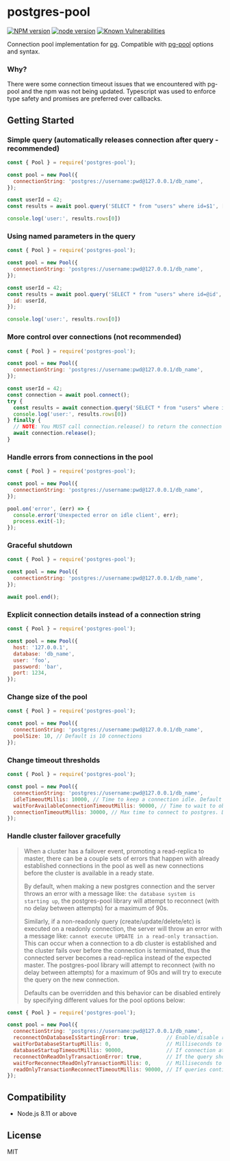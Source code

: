 # postgres-pool

[![NPM version](https://img.shields.io/npm/v/postgres-pool.svg?style=flat)](https://npmjs.org/package/postgres-pool)
[![node version](https://img.shields.io/node/v/postgres-pool.svg?style=flat)](https://nodejs.org)
[![Known Vulnerabilities](https://snyk.io/test/npm/postgres-pool/badge.svg)](https://snyk.io/test/npm/postgres-pool)

Connection pool implementation for [pg](https://node-postgres.com/). Compatible with [pg-pool](https://github.com/brianc/node-pg-pool) options and syntax.

### Why?

There were some connection timeout issues that we encountered with pg-pool and the npm was not being updated. Typescript was used to enforce type safety and promises are preferred over callbacks.

## Getting Started

### Simple query (automatically releases connection after query - recommended)

```js
const { Pool } = require('postgres-pool');

const pool = new Pool({
  connectionString: 'postgres://username:pwd@127.0.0.1/db_name',
});

const userId = 42;
const results = await pool.query('SELECT * from "users" where id=$1', [userId]);

console.log('user:', results.rows[0])
```

### Using named parameters in the query

```js
const { Pool } = require('postgres-pool');

const pool = new Pool({
  connectionString: 'postgres://username:pwd@127.0.0.1/db_name',
});

const userId = 42;
const results = await pool.query('SELECT * from "users" where id=@id', {
  id: userId,
});

console.log('user:', results.rows[0])
```

### More control over connections (not recommended)

```js
const { Pool } = require('postgres-pool');

const pool = new Pool({
  connectionString: 'postgres://username:pwd@127.0.0.1/db_name',
});

const userId = 42;
const connection = await pool.connect();
try {
  const results = await connection.query('SELECT * from "users" where id=$1', [userId]);
  console.log('user:', results.rows[0])
} finally {
  // NOTE: You MUST call connection.release() to return the connection back to the pool
  await connection.release();
}
```

### Handle errors from connections in the pool

```js
const { Pool } = require('postgres-pool');

const pool = new Pool({
  connectionString: 'postgres://username:pwd@127.0.0.1/db_name',
});

pool.on('error', (err) => {
  console.error('Unexpected error on idle client', err);
  process.exit(-1);
});
```

### Graceful shutdown

```js
const { Pool } = require('postgres-pool');

const pool = new Pool({
  connectionString: 'postgres://username:pwd@127.0.0.1/db_name',
});

await pool.end();
```

### Explicit connection details instead of a connection string

```js
const { Pool } = require('postgres-pool');

const pool = new Pool({
  host: '127.0.0.1',
  database: 'db_name',
  user: 'foo',
  password: 'bar',
  port: 1234,
});
```

### Change size of the pool

```js
const { Pool } = require('postgres-pool');

const pool = new Pool({
  connectionString: 'postgres://username:pwd@127.0.0.1/db_name',
  poolSize: 10, // Default is 10 connections
});
```

### Change timeout thresholds

```js
const { Pool } = require('postgres-pool');

const pool = new Pool({
  connectionString: 'postgres://username:pwd@127.0.0.1/db_name',
  idleTimeoutMillis: 10000, // Time to keep a connection idle. Default is 10s
  waitForAvailableConnectionTimeoutMillis: 90000, // Time to wait to obtain a connection from the pool. Default is 90s
  connectionTimeoutMillis: 30000, // Max time to connect to postgres. Default is 30s
});
```

### Handle cluster failover gracefully 

> When a cluster has a failover event, promoting a read-replica to master, there can be a couple sets of errors that
> happen with already established connections in the pool as well as new connections before
> the cluster is available in a ready state.
>
> By default, when making a new postgres connection and the server throws an error with a message like: 
> `the database system is starting up`, the postgres-pool library will attempt to reconnect 
> (with no delay between attempts) for a maximum of 90s.
>
> Similarly, if a non-readonly query (create/update/delete/etc) is executed on a readonly connection, the server  will
> throw an error with a message like: `cannot execute UPDATE in a read-only transaction`. This can occur when a 
> connection to a db cluster is established and the cluster fails over before the connection is terminated, thus the 
> connected server becomes a read-replica instead of the expected master.
> The postgres-pool library will attempt to reconnect (with no delay between attempts) for a maximum of 90s and will
> try to execute the query on the new connection.
>
> Defaults can be overridden and this behavior can be disabled entirely by specifying different values for the 
> pool options below: 

```js
const { Pool } = require('postgres-pool');

const pool = new Pool({
  connectionString: 'postgres://username:pwd@127.0.0.1/db_name',
  reconnectOnDatabaseIsStartingError: true,         // Enable/disable reconnecting on "the database system is starting up" errors
  waitForDatabaseStartupMillis: 0,                  // Milliseconds to wait between retry connection attempts while the database is starting up
  databaseStartupTimeoutMillis: 90000,              // If connection attempts continually return "the database system is starting up", this is the total number of milliseconds to wait until an error is thrown.
  reconnectOnReadOnlyTransactionError: true,        // If the query should be retried when the database throws "cannot execute X in a read-only transaction"
  waitForReconnectReadOnlyTransactionMillis: 0,     // Milliseconds to wait between retry queries while the connection is marked as read-only
  readOnlyTransactionReconnectTimeoutMillis: 90000, // If queries continually return "cannot execute X in a read-only transaction", this is the total number of milliseconds to wait until an error is thrown
});
```

## Compatibility
- Node.js 8.11 or above

## License
MIT

